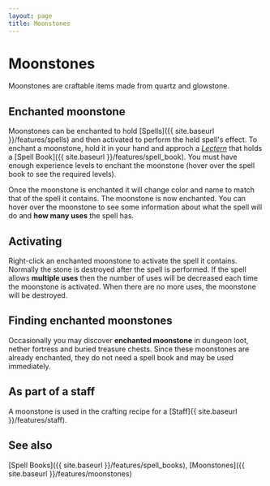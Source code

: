 ```yaml
---
layout: page
title: Moonstones
---
```


# Moonstones

Moonstones are craftable items made from quartz and glowstone. 

## Enchanted moonstone

Moonstones can be enchanted to hold [Spells]({{ site.baseurl }}/features/spells) and then activated to perform the held spell's effect.  To enchant a moonstone, hold it in your hand and approch a *[Lectern](https://minecraft.gamepedia.com/Lectern)* that holds a [Spell Book]({{ site.baseurl }}/features/spell_book).  You must have enough experience levels to enchant the moonstone (hover over the spell book to see the required levels).

Once the moonstone is enchanted it will change color and name to match that of the spell it contains. The moonstone is now enchanted. You can hover over the moonstone to see some information about what the spell will do and **how many uses** the spell has.

## Activating

Right-click an enchanted moonstone to activate the spell it contains.  Normally the stone is destroyed after the spell is performed.  If the spell allows **multiple uses** then the number of uses will be decreased each time the moonstone is activated. When there are no more uses, the moonstone will be destroyed.

## Finding enchanted moonstones

Occasionally you may discover **enchanted moonstone** in dungeon loot, nether fortress and buried treasure chests. Since these moonstones are already enchanted, they do not need a spell book and may be used immediately.

## As part of a staff

A moonstone is used in the crafting recipe for a [Staff]{{ site.baseurl }}/features/staff).

## See also

[Spell Books]({{ site.baseurl }}/features/spell_books), [Moonstones]({{ site.baseurl }}/features/moonstones)